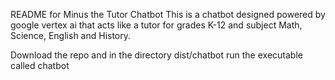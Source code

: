 README for Minus the Tutor Chatbot
This is a chatbot designed powered by google vertex ai that acts like a tutor for grades K-12 and subject Math, Science, English and History.

Download the repo and in the directory dist/chatbot run the executable called chatbot

